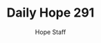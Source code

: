 ---
image: /assets/img/daily-hope-default-artwork.png
title: Daily Hope 291
number: 291
categories:
  - Daily Hope
author: Hope Staff
notes: Daily Hope 291
embed: >-
  <iframe src="https://open.spotify.com/embed/episode/7kXMats1134igdMAezZpv0?utm_source=generator" width="400px" height="102px" frameborder=“0" scrolling=“no”></iframe>
---